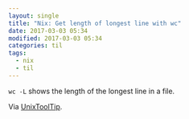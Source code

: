 ```yaml
---
layout: single
title: "Nix: Get length of longest line with wc"
date: 2017-03-03 05:34
modified: 2017-03-03 05:34
categories: til
tags:
  - nix
  - til
---
```


`wc -L` shows the length of the longest line in a file.

Via [UnixToolTip](https://twitter.com/UnixToolTip/status/864158517506318336).
